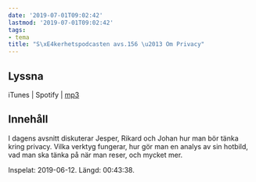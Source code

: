 ```yaml
---
date: '2019-07-01T09:02:42'
lastmod: '2019-07-01T09:02:42'
tags:
- tema
title: "S\xE4kerhetspodcasten avs.156 \u2013 Om Privacy"
---
```

## Lyssna

iTunes \| Spotify \| [mp3](http://traffic.libsyn.com/sakerhetspodcasten/2019-06-13_How_Do_I_Privacy.mp3)

## Innehåll

I dagens avsnitt diskuterar Jesper, Rikard och Johan hur man bör tänka kring privacy.
Vilka verktyg fungerar, hur gör man en analys av sin hotbild, vad man ska tänka på
när man reser, och mycket mer.

Inspelat: 2019-06-12. Längd: 00:43:38.


